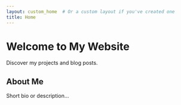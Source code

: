 ```yaml
---
layout: custom_home  # Or a custom layout if you've created one
title: Home
---
```


<div class="hero">
  <h1>Welcome to My Website</h1>
  <p>Discover my projects and blog posts.</p>
</div>

<section class="about">
  <h2>About Me</h2>
  <p>Short bio or description...</p>
</section>

<!-- Recent posts will be automatically included if using a theme like Minimal Mistakes -->
